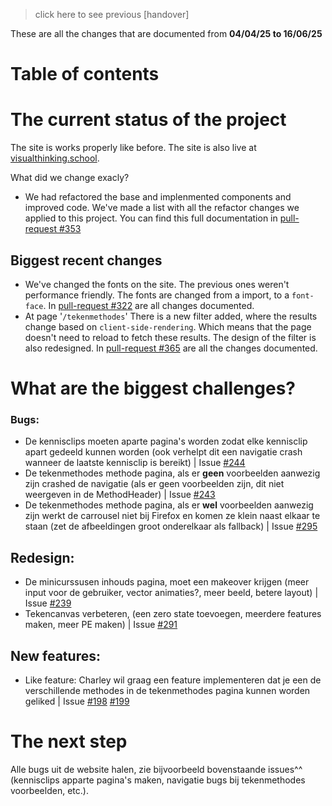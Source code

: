 > click here to see previous [handover]

These are all the changes that are documented from **04/04/25 to 16/06/25**

# Table of contents

# The current status of the project
The site is works properly like before. The site is also live at [visualthinking.school](https://visualthinking.school).

What did we change exacly?
- We had refactored the base and implenmented components and improved code. We've made a list with all the refactor changes we applied to this project. You can find this full documentation in [pull-request #353](https://github.com/fdnd-agency/visual-thinking/pull/353)
## ​Biggest recent changes
- We've changed the fonts on the site. The previous ones weren't performance friendly. The fonts are changed from a import, to a `font-face`. In [pull-request #322](https://github.com/fdnd-agency/visual-thinking/pull/429) are all changes documented.
- At page '`/tekenmethodes`' There is a new filter added, where the results change based on `client-side-rendering`. Which means that the page doesn't need to reload to fetch these results. The design of the filter is also redesigned. In [pull-request #365](https://github.com/fdnd-agency/visual-thinking/pull/405) are all the changes documented.
# ​What are the biggest challenges?
### Bugs:
- De kennisclips moeten aparte pagina's worden zodat elke kennisclip apart gedeeld kunnen worden (ook verhelpt dit een navigatie crash wanneer de laatste kennisclip is bereikt) | Issue [#244](https://github.com/orgs/fdnd-agency/projects/7/views/3?pane=issue&itemId=91502863&issue=fdnd-agency%7Cvisual-thinking%7C244)
- De tekenmethodes methode pagina, als er **geen** voorbeelden aanwezig zijn crashed de navigatie (als er geen voorbeelden zijn, dit niet weergeven in de MethodHeader) | Issue [#243](https://github.com/orgs/fdnd-agency/projects/7/views/3?pane=issue&itemId=91502811&issue=fdnd-agency%7Cvisual-thinking%7C243)
- De tekenmethodes methode pagina, als er **wel** voorbeelden aanwezig zijn werkt de carrousel niet bij Firefox en komen ze klein naast elkaar te staan (zet de afbeeldingen groot onderelkaar als fallback) | Issue [#295](https://github.com/orgs/fdnd-agency/projects/7/views/3?pane=issue&itemId=94425525&issue=fdnd-agency%7Cvisual-thinking%7C295)

## Redesign: 
- De minicurssusen inhouds pagina, moet een makeover krijgen (meer input voor de gebruiker, vector animaties?, meer beeld, betere layout) | Issue [#239](https://github.com/orgs/fdnd-agency/projects/7/views/3?pane=issue&itemId=91502427&issue=fdnd-agency%7Cvisual-thinking%7C239)
- Tekencanvas verbeteren, (een zero state toevoegen, meerdere features maken, meer PE maken) | Issue [#291](https://github.com/orgs/fdnd-agency/projects/7/views/3?pane=issue&itemId=94423655&issue=fdnd-agency%7Cvisual-thinking%7C291)

## New features:
- Like feature: Charley wil graag een feature implementeren dat je een de verschillende methodes in de tekenmethodes pagina kunnen worden geliked | Issue [#198](https://github.com/orgs/fdnd-agency/projects/7/views/3?pane=issue&itemId=81353410&issue=fdnd-agency%7Cvisual-thinking%7C198) [#199](https://github.com/orgs/fdnd-agency/projects/7/views/3?pane=issue&itemId=81353431&issue=fdnd-agency%7Cvisual-thinking%7C199)

# The next step
Alle bugs uit de website halen, zie bijvoorbeeld bovenstaande issues^^ (kennisclips apparte pagina's maken, navigatie bugs bij tekenmethodes voorbeelden, etc.).
